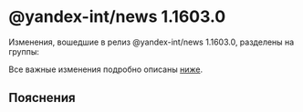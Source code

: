 # @yandex-int/news 1.1603.0

<!-- ЧЕЛОВЕЧЕСКОЕ ВСТУПЛЕНИЕ -->

Изменения, вошедшие в релиз @yandex-int/news 1.1603.0, разделены на группы:

Все важные изменения подробно описаны [ниже](#Пояснения).

## Пояснения

